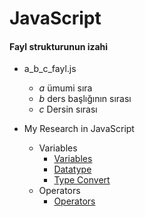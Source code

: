# JavaScript

#### Fayl strukturunun izahi
- a_b_c_fayl.js
    - _a_ ümumi sıra
    - _b_ ders başlığının sırası
    - _c_ Dersin sırası

- My Research in JavaScript 
    - Variables
        - [Variables](https://github.com/DrMadWill/JavaScript/blob/main/Variables/JavaScript/1_1_1_variable_script.js)
        - [Datatype](https://github.com/DrMadWill/JavaScript/blob/main/Variables/JavaScript/2_1_2_datatype.js)
        - [Type Convert](https://github.com/DrMadWill/JavaScript/blob/main/Variables/JavaScript/3_1_3_type_convert.js)
    - Operators
        - [Operators](https://github.com/DrMadWill/JavaScript/blob/main/Operators/JavaScripts/4_1_1_operators.js)


    

